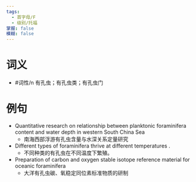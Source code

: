 ```yaml
---
tags:
  - 首字母/F
  - 级别/托福
掌握: false
模糊: false
---
```

# 词义
- #词性/n  有孔虫；有孔虫类；有孔虫门
# 例句
- Quantitative research on relationship between planktonic foraminifera content and water depth in western South China Sea
	- 南海西部浮游有孔虫含量与水深关系定量研究
- Different types of foraminifera thrive at different temperatures .
	- 不同种类的有孔虫在不同温度下繁殖。
- Preparation of carbon and oxygen stable isotope reference material for oceanic foraminifera
	- 大洋有孔虫碳、氧稳定同位素标准物质的研制
